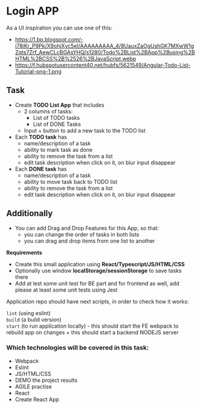# Login APP

As a UI inspiration you can use one of this:
- https://1.bp.blogspot.com/-i78iKr_P9Pk/X9ohjXyc5eI/AAAAAAAAA_4/8UauxZaOgUshGK7MXwW1gZqts7Zrf_AewCLcBGAsYHQ/s1280/Todo%2BList%2BApp%2Busing%2BHTML%2BCSS%2B%2526%2BJavaScript.webp
- https://f.hubspotusercontent40.net/hubfs/5621549/Angular-Todo-List-Tutorial-png-1.png

## Task

- Create **TODO List App** that includes
  - 2 columns of tasks:
      - List of TODO tasks
      - List of DONE Tasks
  - Input + button to add a new task to the TODO list
- Each **TODO task** has
    - name/description of a task
    - ability to mark task as done
    - ability to remove the task from a list
    - edit task description when click on it, on blur input disappear
- Each **DONE task** has
  - name/description of a task
  - ability to move task back to TODO list
  - ability to remove the task from a list
  - edit task description when click on it, on blur input disappear

## Additionally 

- You can add Drag and Drop Features for this App, so that:
  - you can change the order of tasks in both lists
  - you can drag and drop items from one list to another

**Requirements**

- Create this small application using **React/Typescript/JS/HTML/CSS**
- Optionally use window **localStorage/sessionStorage** to save tasks there
- Add at lest some unit test for BE part and for frontend as well, add please at least some unit tests using Jest

Application repo should have next scripts, in order to check how it works:

`lint` (using eslint) <br />
`build` (a build version) <br />
`start` (to run application locally) - this should start the FE webpack to rebuild app on changes + this should start a backend NODEJS server <br />

### Which technologies will be covered in this task:

* Webpack
* Eslint
* JS/HTML/CSS
* DEMO the project results
* AGILE practise
* React
* Create React App
